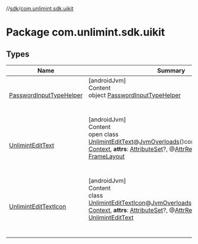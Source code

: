 //[sdk](../../index.md)/[com.unlimint.sdk.uikit](index.md)



# Package com.unlimint.sdk.uikit  


## Types  
  
|  Name |  Summary | 
|---|---|
| <a name="com.unlimint.sdk.uikit/PasswordInputTypeHelper///PointingToDeclaration/"></a>[PasswordInputTypeHelper](-password-input-type-helper/index.md)| <a name="com.unlimint.sdk.uikit/PasswordInputTypeHelper///PointingToDeclaration/"></a>[androidJvm]  <br>Content  <br>object [PasswordInputTypeHelper](-password-input-type-helper/index.md)  <br><br><br>|
| <a name="com.unlimint.sdk.uikit/UnlimintEditText///PointingToDeclaration/"></a>[UnlimintEditText](-unlimint-edit-text/index.md)| <a name="com.unlimint.sdk.uikit/UnlimintEditText///PointingToDeclaration/"></a>[androidJvm]  <br>Content  <br>open class [UnlimintEditText](-unlimint-edit-text/index.md)@[JvmOverloads](https://kotlinlang.org/api/latest/jvm/stdlib/kotlin.jvm/-jvm-overloads/index.html)()constructor(**context**: [Context](https://developer.android.com/reference/kotlin/android/content/Context.html), **attrs**: [AttributeSet](https://developer.android.com/reference/kotlin/android/util/AttributeSet.html)?, @[AttrRes](https://developer.android.com/reference/kotlin/androidx/annotation/AttrRes.html)()**defAttrRes**: [Int](https://kotlinlang.org/api/latest/jvm/stdlib/kotlin/-int/index.html)) : [FrameLayout](https://developer.android.com/reference/kotlin/android/widget/FrameLayout.html)  <br><br><br>|
| <a name="com.unlimint.sdk.uikit/UnlimintEditTextIcon///PointingToDeclaration/"></a>[UnlimintEditTextIcon](-unlimint-edit-text-icon/index.md)| <a name="com.unlimint.sdk.uikit/UnlimintEditTextIcon///PointingToDeclaration/"></a>[androidJvm]  <br>Content  <br>class [UnlimintEditTextIcon](-unlimint-edit-text-icon/index.md)@[JvmOverloads](https://kotlinlang.org/api/latest/jvm/stdlib/kotlin.jvm/-jvm-overloads/index.html)()constructor(**context**: [Context](https://developer.android.com/reference/kotlin/android/content/Context.html), **attrs**: [AttributeSet](https://developer.android.com/reference/kotlin/android/util/AttributeSet.html)?, @[AttrRes](https://developer.android.com/reference/kotlin/androidx/annotation/AttrRes.html)()**defAttrRes**: [Int](https://kotlinlang.org/api/latest/jvm/stdlib/kotlin/-int/index.html)) : [UnlimintEditText](-unlimint-edit-text/index.md)  <br><br><br>|

